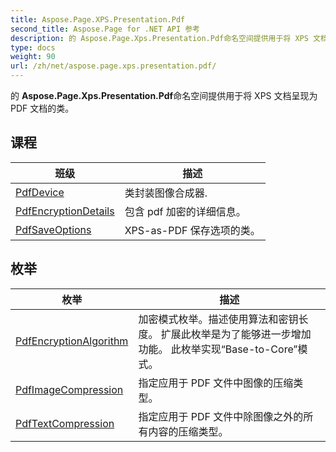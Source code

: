 ```yaml
---
title: Aspose.Page.XPS.Presentation.Pdf
second_title: Aspose.Page for .NET API 参考
description: 的 Aspose.Page.Xps.Presentation.Pdf命名空间提供用于将 XPS 文档呈现为 PDF 文档的类
type: docs
weight: 90
url: /zh/net/aspose.page.xps.presentation.pdf/
---
```

的 **Aspose.Page.Xps.Presentation.Pdf**命名空间提供用于将 XPS 文档呈现为 PDF 文档的类。

## 课程

| 班级 | 描述 |
| --- | --- |
| [PdfDevice](./pdfdevice/) | 类封装图像合成器. |
| [PdfEncryptionDetails](./pdfencryptiondetails/) | 包含 pdf 加密的详细信息。 |
| [PdfSaveOptions](./pdfsaveoptions/) | XPS-as-PDF 保存选项的类。 |
## 枚举

| 枚举 | 描述 |
| --- | --- |
| [PdfEncryptionAlgorithm](./pdfencryptionalgorithm/) | 加密模式枚举。描述使用算法和密钥长度。 扩展此枚举是为了能够进一步增加功能。 此枚举实现“Base-to-Core”模式。 |
| [PdfImageCompression](./pdfimagecompression/) | 指定应用于 PDF 文件中图像的压缩类型。 |
| [PdfTextCompression](./pdftextcompression/) | 指定应用于 PDF 文件中除图像之外的所有内容的压缩类型。 |


